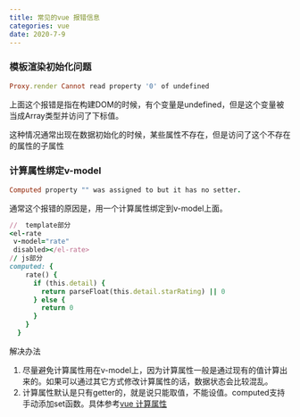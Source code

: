 ```yaml
---
title: 常见的vue 报错信息
categories: vue
date: 2020-7-9
---
```



### 模板渲染初始化问题

```ruby
Proxy.render Cannot read property '0' of undefined
```
上面这个报错是指在构建DOM的时候，有个变量是undefined，但是这个变量被当成Array类型并访问了下标值。

这种情况通常出现在数据初始化的时候，某些属性不存在，但是访问了这个不存在的属性的子属性

### 计算属性绑定v-model
```ruby
Computed property "" was assigned to but it has no setter.
```

通常这个报错的原因是，用一个计算属性绑定到v-model上面。

```ruby
//  template部分
<el-rate
 v-model="rate"
 disabled></el-rate>
// js部分
computed: {
    rate() {
      if (this.detail) {
        return parseFloat(this.detail.starRating) || 0
      } else {
        return 0
      }
    }
  }
```

解决办法

1. 尽量避免计算属性用在v-model上，因为计算属性一般是通过现有的值计算出来的。如果可以通过其它方式修改计算属性的话，数据状态会比较混乱。
2. 计算属性默认是只有getter的，就是说只能取值，不能设值。computed支持手动添加set函数。具体参考[vue 计算属性](https://cn.vuejs.org/v2/api/#computed)
